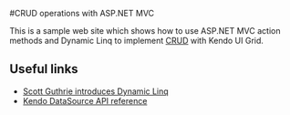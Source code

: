 #CRUD operations with ASP.NET MVC

This is a sample web site which shows how to use ASP.NET MVC action methods and Dynamic Linq to implement
[CRUD](http://en.wikipedia.org/wiki/Create,_read,_update_and_delete) with Kendo UI Grid.

## Useful links
 - [Scott Guthrie introduces Dynamic Linq](http://encosia.com/using-jquery-to-directly-call-aspnet-ajax-page-methods/)
 - [Kendo DataSource API reference](http://docs.kendoui.com/api/framework/datasource)

